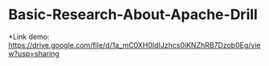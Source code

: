 # Basic-Research-About-Apache-Drill
*Link demo: https://drive.google.com/file/d/1a_mC0XH0IdIJzhcs0iKNZhRB7Dzob0Eg/view?usp=sharing
